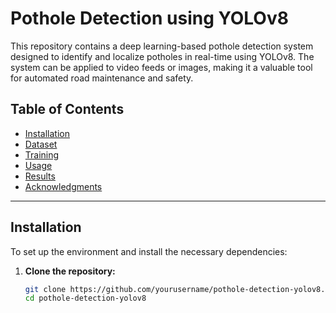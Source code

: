 # Pothole Detection using YOLOv8

This repository contains a deep learning-based pothole detection system designed to identify and localize potholes in real-time using YOLOv8. The system can be applied to video feeds or images, making it a valuable tool for automated road maintenance and safety.

## Table of Contents
- [Installation](#installation)
- [Dataset](#dataset)
- [Training](#training)
- [Usage](#usage)
- [Results](#results)
- [Acknowledgments](#acknowledgments)

---

## Installation

To set up the environment and install the necessary dependencies:

1. **Clone the repository:**
   ```bash
   git clone https://github.com/yourusername/pothole-detection-yolov8.git
   cd pothole-detection-yolov8

